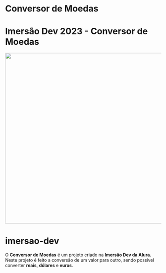 # Conversor de Moedas
# Imersão Dev 2023 - **Conversor de Moedas**

<p align="center">
  <a href="[https://www.youtube.com/watch?v=0sTfIZvjYJk&list=PLMdYygf53DP5SVQQrkKCVWDS0TwYLVitL&index=2](https://codepen.io/LGomess/full/xxJJNdV)">
    <img src="https://cdn.discordapp.com/attachments/990296596849782804/1070480598654795837/ConversorDeMoedas.png" width="550">
  </a>
</p>

# imersao-dev

O **Conversor de Moedas** é um projeto criado na **Imersão Dev da Alura**. Neste projeto é feito a conversão de um valor para outro, sendo possível converter **reais**, **dólares** e **euros**.
  
